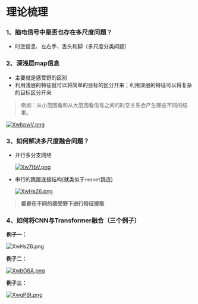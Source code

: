 # 理论梳理

### 1、脑电信号中是否也存在多尺度问题？

* 时空信息、左右手、舌头和脚（多尺度分类问题）

### 2、深浅层map信息

*  主要就是感受野的区别
* 利用浅层的特征就可以将简单的目标的区分开来；利用深层的特征可以将复杂的目标区分开来

> 例如：从小范围看和从大范围看信号之间的时空关系会产生哪些不同的结果。

[![XwbpwV.png](https://s1.ax1x.com/2022/06/06/XwbpwV.png)](https://imgtu.com/i/XwbpwV)

### 3、如何解决多尺度融合问题？



* 并行多分支网络

  [![Xw7fbV.png](https://s1.ax1x.com/2022/06/06/Xw7fbV.png)](https://imgtu.com/i/Xw7fbV)



* 串行的跳层连接结构(就类似于`resnet`跳连)

  [![XwHsZ6.png](https://s1.ax1x.com/2022/06/06/XwHsZ6.png)](https://imgtu.com/i/XwHsZ6)



> **都是在不同的感受野下进行特征提取**

### 4、如何将CNN与Transformer融合（三个例子）



**例子一：**

![XwHsZ6.png](https://s1.ax1x.com/2022/06/06/XwHsZ6.png)



**例子二：**

[![XwbG6A.png](https://s1.ax1x.com/2022/06/06/XwbG6A.png)](https://imgtu.com/i/XwbG6A)



**例子三：**

[![XwqPBt.png](https://s1.ax1x.com/2022/06/06/XwqPBt.png)](https://imgtu.com/i/XwqPBt)


